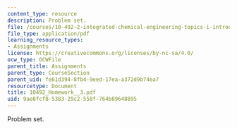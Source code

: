 ```yaml
---
content_type: resource
description: Problem set.
file: /courses/10-492-2-integrated-chemical-engineering-topics-i-introduction-to-biocatalysis-fall-2004/9ae8fcf8538329c2558f764b89648895_10492_Homework__3.pdf
file_type: application/pdf
learning_resource_types:
- Assignments
license: https://creativecommons.org/licenses/by-nc-sa/4.0/
ocw_type: OCWFile
parent_title: Assignments
parent_type: CourseSection
parent_uid: fe61d394-8fb4-9eed-17ea-a372d9b74ea7
resourcetype: Document
title: 10492_Homework__3.pdf
uid: 9ae8fcf8-5383-29c2-558f-764b89648895
---
```

Problem set.
